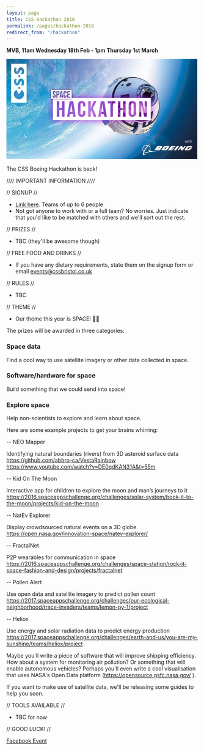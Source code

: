 ```yaml
---
layout: page
title: CSS Hackathon 2018
permalink: /pages/hackathon-2018
redirect_from: "/hackathon"
---
```


**MVB, 11am Wednesday 18th Feb - 1pm Thursday 1st March**

![](/assets/images/contrib/events/2018-02-28-boeing-hack/cover.jpg)

The CSS Boeing Hackathon is back!

//// IMPORTANT INFORMATION ////

// SIGNUP //

- [Link here](https://goo.gl/forms/PFVMp2J89mdVkdRi1). Teams of up to 6 people
- Not got anyone to work with or a full team? No worries. Just indicate that you'd like to be matched with others and we'll sort out the rest.

// PRIZES //

- TBC (they'll be awesome though)

// FREE FOOD AND DRINKS //

- If you have any dietary requirements, state them on the signup form or email events@cssbristol.co.uk

// RULES //

- TBC

// THEME //

- Our theme this year is SPACE! 🌌🚀

The prizes will be awarded in three categories:

### Space data
Find a cool way to use satellite imagery or other data collected in space.

### Software/hardware for space
Build something that we could send into space!

### Explore space
Help non-scientists to explore and learn about space.

Here are some example projects to get your brains whirring:

-- NEO Mapper

Identifying natural boundaries (rivers) from 3D asteroid surface data
https://github.com/abbro-ca/VestaRainbow
https://www.youtube.com/watch?v=DE0qdKAN31A&t=55m

-- Kid On The Moon

Interactive app for children to explore the moon and man’s journeys to it
https://2016.spaceappschallenge.org/challenges/solar-system/book-it-to-the-moon/projects/kid-on-the-moon

-- NatEv Explorer

Display crowdsourced natural events on a 3D globe
https://open.nasa.gov/innovation-space/natev-explorer/

-- FractalNet

P2P wearables for communication in space
https://2016.spaceappschallenge.org/challenges/space-station/rock-it-space-fashion-and-design/projects/fractalnet

-- Pollen Alert

Use open data and satellite imagery to predict pollen count
https://2017.spaceappschallenge.org/challenges/our-ecological-neighborhood/trace-invaders/teams/lemon-py-1/project

-- Heliox

Use energy and solar radiation data to predict energy production
https://2017.spaceappschallenge.org/challenges/earth-and-us/you-are-my-sunshine/teams/heliox/project

Maybe you'll write a piece of software that will improve shipping efficiency. How about a system for monitoring air pollution? Or something that will enable autonomous vehicles? Perhaps you'll even write a cool visualisation that uses NASA's Open Data platform (https://opensource.gsfc.nasa.gov/ ).

If you want to make use of satellite data, we'll be releasing some guides to help you soon.

// TOOLS AVAILABLE //

- TBC for now

// GOOD LUCK! //

<a class="btn btn--dark" href="https://www.facebook.com/events/153087555349796/">
    Facebook Event
</a>
